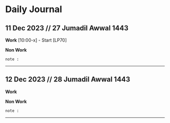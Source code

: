 # Daily Journal

 
 ## 11 Dec 2023 // 27 Jumadil Awwal 1443
 
**Work**
[10:00-x] - Start [LP70] 

**Non Work**

``` 
note : 

```
---
 ## 12 Dec 2023 // 28 Jumadil Awwal 1443
 
**Work**

**Non Work**
``` 
note : 

```
---

<!--stackedit_data:
eyJoaXN0b3J5IjpbMTEwNTQxOTA4NSwtMTIyMzA0ODk4NSwxNT
MxNTYzNTg1LDMwMzI0ODgzOSwtMTM2NDY4MzkzOV19
-->
